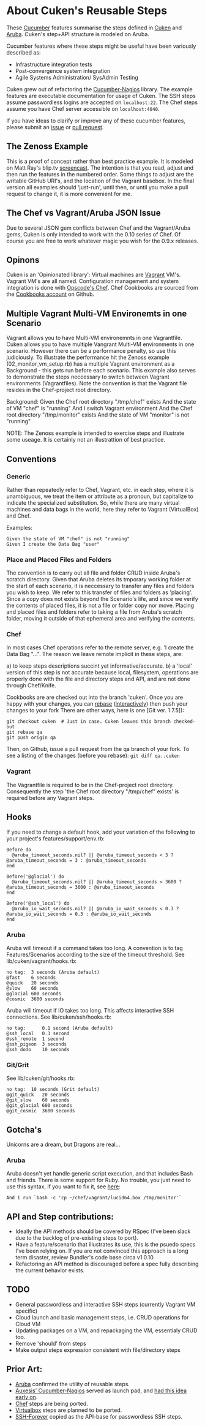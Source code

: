 # About Cuken's Reusable Steps

These [Cucumber][0] features summarise the steps defined in
[Cuken][1] and [Aruba][2]. Cuken's step+API structure is modeled on Aruba.

Cucumber features where these steps might be useful have been variously described as:
- Infrastructure integration tests
- Post-convergence system integration
- Agile Systems Administration/ SysAdmin Testing

Cuken grew out of refactoring the [Cucumber-Nagios][3] library.
The example features are executable documentation for usage of Cuken.
The SSH steps assume passwordless logins are accepted on `localhost:22`.
The Chef steps assume you have Chef server accessible on `localhost:4040`.

If you have ideas to clarify or improve any of these cucumber features,
please submit an [issue][9] or [pull request][8].

## The Zenoss Example
This is a proof of concept rather than best practice example.
It is modeled on Matt Ray's blip.tv [screencast][17].  The intention is that you read, adjust and then run the features
in the numbered order.
Some things to adjust are the writable GitHub URI's, and the location of the Vagrant basebox.
In the final version all examples should 'just-run', until then, or until you make a pull request to change it,
it is more convenient for me.

## The Chef vs Vagrant/Aruba JSON Issue
Due to several JSON gem conflicts between Chef and the Vagrant/Aruba gems, Cuken is only intended
to work with the 0.10 series of Chef.  Of course you are free to work whatever
magic you wish for the 0.9.x releases.

## Opinons
Cuken is an 'Opinionated library':
Virtual machines are [Vagrant][11] VM's.
Vagrant VM's are all named.
Configuration management and system integration is done with [Opscode's Chef][12].
Chef Cookbooks are sourced from the [Cookbooks account][13] on Github.

## Multiple Vagrant Multi-VM Environemts in one Scenario
Vagrant allows you to have Multi-VM environemnts in one Vagrantfile.
Cuken allows you to have multiple Vangrant Multi-VM environments in one scenario.
However there can be a performance penalty, so use this judiciously.  To illustrate the performance hit
the Zenoss example (02_monitor_vm_setup.rb) has a multiple Vagrant environment as a Background - this gets run before
each scenario.  This example also serves to demonstrate the steps neccessary to switch between Vagrant environments
(Vagrantfiles).  Note the convention is that the Vagrant file resides in the Chef-project root directory.

  Background:
    Given the Chef root directory "/tmp/chef" exists
      And the state of VM "chef" is "running"
      And I switch Vagrant environment
      And the Chef root directory "/tmp/monitor" exists
      And the state of VM "monitor" is not "running"

NOTE:
The Zenoss example is intended to exercise steps and illustrate some useage.
It is certainly not an illustrattion of best practice.

## Conventions

### Generic
Rather than repeatedly refer to Chef, Vagrant, etc. in each step, where it is unambiguous,
we treat the item or attribute as a pronoun, but capitalize to indicate the specialized substitution.
So, while there are many virtual machines and data bags in the world, here they refer to
Vagrant (VirtualBox) and Chef.

Examples:

    Given the state of VM "chef" is not "running"
    Given I create the Data Bag "user"

### Place and Placed Files and Folders
The convention is to carry out all file and folder CRUD inside Aruba's scratch directory.
Given that Aruba deletes its tmporary working folder at the start of each scenario, it is  neccessary to transfer any
files and folders you wish to keep.
We refer to this transfer of files and folders as 'placing'.  Since a copy does not exists beyond the Scenario's life,
and since we verify the contents of placed files, it is not a file or folder copy nor move.
Placing and placed files and folders refer to taking a file from Aruba's scratch folder, moving it
outside of that ephemeral area and verifying the contents.

### Chef
In most cases Chef operations refer to the remote server, e.g. 'I create the Data Bag "...".  The reason we leave remote
implicit in these steps, are:

 a) to keep steps descriptions succint yet informative/accurate.
 b) a 'local' version of this step is not accurate because local, filesystem, operations are properly done with the file
and directory steps and API, and are not done through Chef/Knife.

Cookbooks are are checked out into the branch 'cuken'.
Once you are happy with your changes, you can [rebase][14] ([interactively][15]) then push your changes to your fork
There are other ways, here is one [Git ver. 1.7.5]):

    git checkout cuken  # Just in case. Cuken leaves this branch checked-out
    git rebase qa
    git push origin qa

Then, on Github, issue a pull request from the qa branch of your fork.
To see a listing of the changes (before you rebase): `git diff qa..cuken`

### Vagrant
The Vagrantfile is required to be in the Chef-project root directory.  Consequently the step
'the Chef root directory "/tmp/chef" exists' is required before any Vagrant steps.

## Hooks
If you need to change a default hook, add your variation of the following to your project's features/support/env.rb:

    Before do
      @aruba_timeout_seconds.nil? || @aruba_timeout_seconds < 3 ? @aruba_timeout_seconds = 3 : @aruba_timeout_seconds
    end

    Before('@glacial') do
      @aruba_timeout_seconds.nil? || @aruba_timeout_seconds < 3600 ? @aruba_timeout_seconds = 3600 : @aruba_timeout_seconds
    end

    Before('@ssh_local') do
      @aruba_io_wait_seconds.nil? || @aruba_io_wait_seconds < 0.3 ? @aruba_io_wait_seconds = 0.3 : @aruba_io_wait_seconds
    end

### Aruba
Aruba will timeout if a command takes too long.  A convention is to tag Features/Scenarios
according to the size of the timeout threshold:
See lib/cuken/vagrant/hooks.rb:

    no tag:  3 seconds (Aruba default)
    @fast    6 seconds
    @quick   20 seconds
    @slow    60 seconds
    @glacial 600 seconds
    @cosmic  3600 seconds

Aruba will timeout if IO takes too long.  This affects interactive SSH connections.
See lib/cuken/ssh/hooks.rb:

    no tag:      0.1 second (Aruba default)
    @ssh_local   0.3 second
    @ssh_remote  1 second
    @ssh_pigeon  3 seconds
    @ssh_dodo    10 seconds

### Git/Grit
See lib/cuken/git/hooks.rb:

    no tag:  10 seconds (Grit default)
    @git_quick   20 seconds
    @git_slow    60 seconds
    @git_glacial 600 seconds
    @git_cosmic  3600 seconds

## Gotcha's
Unicorns are a dream, but Dragons are real...
### Aruba
Aruba doesn't yet handle generic script execution, and that includes Bash and friends.  There is some support for Ruby.
No trouble, you just need to use this syntax, if you want to fix it, see [here][16]:

    And I run `bash -c 'cp ~/chef/vagrant/lucid64.box /tmp/monitor'`

## API and Step contributions:
- Ideally the API methods should be covered by RSpec (I've been slack due to the backlog of pre-existing steps to port).
- Have a feature/scenario that illustrates its use, this is the psuedo specs I've been relying on.  If you are not
convinced this approach is a long term disaster, review Bundler's code base circa v1.0.10.
- Refactoring an API method is discouraged before a spec fully describing the current behavior exists.

## TODO
- General passwordless and interactive SSH steps (currently Vagrant VM specific)
- Cloud launch and basic management steps, i.e. CRUD operations for Cloud VM
- Updating packages on a VM, and repackaging the VM, essentialy CRUD too.
- Remove 'should' from steps
- Make output steps expression consistent with file/directory steps

## Prior Art:
- [Aruba][2] confirmed the utility of reusable steps.
- [Auxesis' Cucumber-Nagios][4] served as launch pad, and [had this idea early on][10].
- [Chef][5] steps are being ported.
- [Virtualbox][6] steps are planned to be ported.
- [SSH-Forever][7] copied as the API-base for passwordless SSH steps.

[0]: https://github.com/aslakhellesoy/cucumber
[1]: https://github.com/hedgehog/cuken
[2]: https://github.com/aslakhellesoy/aruba
[3]: https://github.com/hedgehog/cucumber-nagios
[4]: https://github.com/auxesis/cucumber-nagios
[5]: https://github.com/opscode/chef
[6]: https://github.com/mitchellh/virtualbox
[7]: https://github.com/mattwynne/ssh-forever
[8]: http://help.github.com/pull-requests
[9]: https://github.com/hedgehog/cuken/issues
[10]: http://groups.google.com/group/agile-system-administration/msg/4128b2de36ccf899
[11]: http://vagrantup.com/
[12]: http://wiki.opscode.com/display/chef/Home
[13]: https://github.com/cookbooks/
[14]: http://book.git-scm.com/4_rebasing.html
[15]: http://book.git-scm.com/4_interactive_rebasing.html
[16]: https://github.com/aslakhellesoy/aruba/issues/69
[17]: http://blip.tv/file/4687890
